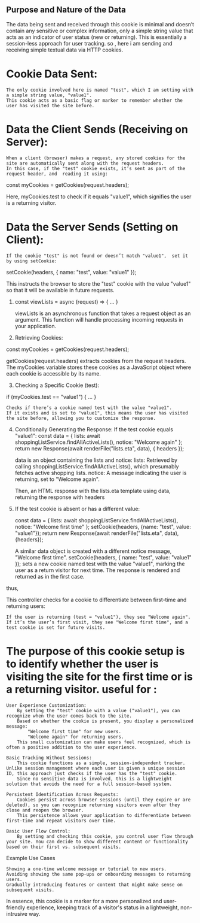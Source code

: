 ## Purpose and Nature of the Data

The data being sent and received through this cookie is minimal and doesn’t contain any sensitive or complex information, only a simple string value that acts as an indicator of user status (new or returning). This is essentially a session-less approach for user tracking.
so , here i am  sending and receiving simple textual data via HTTP cookies. 

# Cookie Data Sent:

    The only cookie involved here is named "test", which I am setting with a simple string value, "value1".
    This cookie acts as a basic flag or marker to remember whether the user has visited the site before.

# Data the Client Sends (Receiving on Server):

    When a client (browser) makes a request, any stored cookies for the site are automatically sent along with the request headers.
    In this case, if the "test" cookie exists, it’s sent as part of the request header, and  reading it using:

const myCookies = getCookies(request.headers);

Here,  myCookies.test to check if it equals "value1", which signifies the user is a returning visitor.

# Data the Server Sends (Setting on Client):

    If the cookie "test" is not found or doesn’t match "value1",  set it by using setCookie:

setCookie(headers, { name: "test", value: "value1" });

This instructs the browser to store the "test" cookie with the value "value1" so that it will be available in future requests.


1) const viewLists = async (request) => { ... }

    viewLists is an asynchronous function that takes a request object as an argument. This function will handle processing incoming requests in your application.

2) Retrieving Cookies:

const myCookies = getCookies(request.headers);

 getCookies(request.headers) extracts cookies from the request headers. The myCookies variable stores these cookies as a JavaScript object where each cookie is accessible by its name.
   

3) Checking a Specific Cookie (test):

if (myCookies.test == "value1") { ... }

    Checks if there’s a cookie named test with the value "value1".
    If it exists and is set to "value1", this means the user has visited the site before, allowing you to customize the response.

4) Conditionally Generating the Response:
    If the test cookie equals "value1":
    const data = {
    lists: await shoppingListService.findAllActiveLists(),
    notice: "Welcome again"
    };
    return new Response(await renderFile("lists.eta", data), { headers });

    data is an object containing the lists and notice:
        lists: Retrieved by calling shoppingListService.findAllActiveLists(), which presumably fetches active shopping lists.
        notice: A message indicating the user is returning, set to "Welcome again".

    Then,  an HTML response with the lists.eta template using data, returning the response with headers 

5) If the test cookie is absent or has a different value:

    const data = {
        lists: await shoppingListService.findAllActiveLists(),
        notice: "Welcome first time"
        };
        setCookie(headers, {name: "test", value: "value1"});
        return new Response(await renderFile("lists.eta", data), {headers});

    A similar data object is created with a different notice message, "Welcome first time".
    setCookie(headers, { name: "test", value: "value1" }); sets a new cookie named test with the value "value1", marking the user as a return visitor for next time.
    The response is rendered and returned as in the first case.

thus,

This controller checks for a cookie to differentiate between first-time and returning users:

    If the user is returning (test = "value1"), they see "Welcome again".
    If it’s the user’s first visit, they see "Welcome first time", and a test cookie is set for future visits.

# The purpose of this cookie setup is to identify whether the user is visiting the site for the first time or is a returning visitor. useful for : 
    User Experience Customization:
        By setting the "test" cookie with a value ("value1"), you can recognize when the user comes back to the site.
        Based on whether the cookie is present, you display a personalized message:
            "Welcome first time" for new users.
            "Welcome again" for returning users.
        This small customization can make users feel recognized, which is often a positive addition to the user experience.

    Basic Tracking Without Sessions:
        This cookie functions as a simple, session-independent tracker. Unlike session management where each user is given a unique session ID, this approach just checks if the user has the "test" cookie.
        Since no sensitive data is involved, this is a lightweight solution that avoids the need for a full session-based system.

    Persistent Identification Across Requests:
        Cookies persist across browser sessions (until they expire or are deleted), so you can recognize returning visitors even after they close and reopen the browser.
        This persistence allows your application to differentiate between first-time and repeat visitors over time.

    Basic User Flow Control:
        By setting and checking this cookie, you control user flow through your site. You can decide to show different content or functionality based on their first vs. subsequent visits.

Example Use Cases

    Showing a one-time welcome message or tutorial to new users.
    Avoiding showing the same pop-ups or onboarding messages to returning users.
    Gradually introducing features or content that might make sense on subsequent visits.

In essence, this cookie is a marker for a more personalized and user-friendly experience, keeping track of a visitor's status in a lightweight, non-intrusive way.
